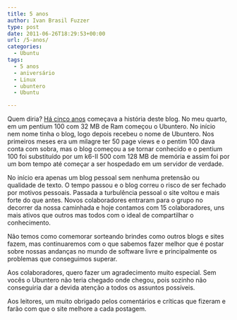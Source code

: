 ```yaml
---
title: 5 anos
author: Ivan Brasil Fuzzer
type: post
date: 2011-06-26T18:29:53+00:00
url: /5-anos/
categories:
  - Ubuntu
tags:
  - 5 anos
  - aniversário
  - Linux
  - ubuntero
  - Ubuntu

---
```

Quem diria? [Há cinco anos][1] começava a história deste blog. No meu quarto, em um pentium 100 com 32 MB de Ram começou o Ubuntero. No início nem nome tinha o blog, logo depois recebeu o nome de Ubuntero. Nos primeiros meses era um milagre ter 50 page views e o pentim 100 dava conta com sobra, mas o blog começou a se tornar conhecido e o pentium 100 foi substituído por um k6-II 500 com 128 MB de memória e assim foi por um bom tempo até começar a ser hospedado em um servidor de verdade.

No início era apenas um blog pessoal sem nenhuma pretensão ou qualidade de texto. O tempo passou e o blog correu o risco de ser fechado por motivos pessoais. Passada a turbulência pessoal o site voltou e mais forte do que antes. Novos colaboradores entraram para o grupo no decorrer da nossa caminhada e hoje contamos com 15 colaboradores, uns mais ativos que outros mas todos com o ideal de compartilhar o conhecimento.

Não temos como comemorar sorteando brindes como outros blogs e sites fazem, mas continuaremos com o que sabemos fazer melhor que é postar sobre nossas andanças no mundo de software livre e principalmente os problemas que conseguimos superar.

Aos colaboradores, quero fazer um agradecimento muito especial. Sem vocês o Ubuntero não teria chegado onde chegou, pois sozinho não conseguiria dar a devida atenção a todos os assuntos possíveis.

Aos leitores, um muito obrigado pelos comentários e críticas que fizeram e farão com que o site melhore a cada postagem.

 [1]: http://www.ubuntero.com.br/2006/06/comecando/